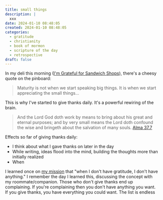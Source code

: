 ```yaml
---
title: small things
description: |
  xxx  
date: 2024-01-10 08:48:05
created: 2024-01-10 08:48:05
categories:
  - gratitude
  - christianity
  - book of mormon
  - scripture of the day
  - retrospective
draft: false
---
```

In my deli this morning ([I'm Grateful for Sandwich Shops](sandwich-shops.md)), there's a cheesy quote on the pinboard:

> Maturity is not when we start speaking big things. It is when we start appreciating the small things...

This is why I've started to give thanks daily. It's a powerful rewiring of the brain. 

> And the Lord God doth work by means to bring about his great and eternal purposes; and by very small means the Lord doth confound the wise and bringeth about the salvation of many souls.
> [Alma 37.7](../scriptures/alma-37.7)

Effects so far of giving thanks daily:

- I think about what I gave thanks on later in the day
- While writing, ideas flood into the mind, building the thoughts more than initially realized 
- When 

I learned once on [my mission](../posts/my-mission.md) that "when I don't have gratitude, I don't have anything." I remember the day I learned this, discussing the concept with my roommate/companion. Those who don't give thanks end up complaining. If you're complaining then you don't have anything you want. If you give thanks, you have everything you could want. The list is endless 